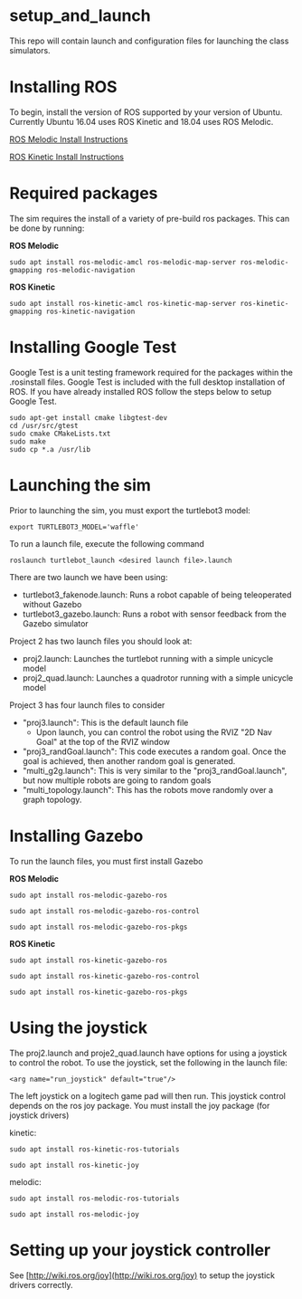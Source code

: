 # setup_and_launch
This repo will contain launch and configuration files for launching the class simulators.

# Installing ROS
To begin, install the version of ROS supported by your version of Ubuntu. Currently Ubuntu 16.04 uses ROS Kinetic and 18.04 uses ROS Melodic.

[ROS Melodic Install Instructions](http://wiki.ros.org/melodic/Installation/Ubuntu)

[ROS Kinetic Install Instructions](http://wiki.ros.org/kinetic/Installation/Ubuntu)

# Required packages
The sim requires the install of a variety of pre-build ros packages. This can be done by running:

**ROS Melodic**

`sudo apt install ros-melodic-amcl ros-melodic-map-server ros-melodic-gmapping ros-melodic-navigation`

**ROS Kinetic**

`sudo apt install ros-kinetic-amcl ros-kinetic-map-server ros-kinetic-gmapping ros-kinetic-navigation`

# Installing Google Test
Google Test is a unit testing framework required for the packages within the .rosinstall files. Google Test is included with the full desktop installation of ROS. If you have already installed ROS follow the steps below to setup Google Test.

```console
sudo apt-get install cmake libgtest-dev
cd /usr/src/gtest
sudo cmake CMakeLists.txt
sudo make
sudo cp *.a /usr/lib
```

# Launching the sim
Prior to launching the sim, you must export the turtlebot3 model:

`export TURTLEBOT3_MODEL='waffle'`

To run a launch file, execute the following command

`roslaunch turtlebot_launch <desired launch file>.launch`

There are two launch we have been using:
*  turtlebot3_fakenode.launch: Runs a robot capable of being teleoperated without Gazebo
*  turtlebot3_gazebo.launch: Runs a robot with sensor feedback from the Gazebo simulator

Project 2 has two launch files you should look at:
*  proj2.launch: Launches the turtlebot running with a simple unicycle model
*  proj2_quad.launch: Launches a quadrotor running with a simple unicycle model

Project 3 has four launch files to consider
*  "proj3.launch": This is the default launch file
    *  Upon launch, you can control the robot using the RVIZ "2D Nav Goal" at the top of the RVIZ window
*  "proj3_randGoal.launch": This code executes a random goal. Once the goal is achieved, then another random goal is generated.
*  "multi_g2g.launch": This is very similar to the "proj3_randGoal.launch", but now multiple robots are going to random goals
*  "multi_topology.launch": This has the robots move randomly over a graph topology.

# Installing Gazebo
To run the launch files, you must first install Gazebo

**ROS Melodic**

`sudo apt install ros-melodic-gazebo-ros`

`sudo apt install ros-melodic-gazebo-ros-control`

`sudo apt install ros-melodic-gazebo-ros-pkgs`


**ROS Kinetic**

`sudo apt install ros-kinetic-gazebo-ros`

`sudo apt install ros-kinetic-gazebo-ros-control`

`sudo apt install ros-kinetic-gazebo-ros-pkgs`

# Using the joystick
The proj2.launch and proje2_quad.launch have options for using a joystick to control the robot. To use the joystick, set the following in the launch file: 

`<arg name="run_joystick" default="true"/>`

The left joystick on a logitech game pad will then run. This joystick control depends on the ros joy package. You must install the joy package (for joystick drivers)

kinetic:

`sudo apt install ros-kinetic-ros-tutorials`

`sudo apt install ros-kinetic-joy`

melodic:

`sudo apt install ros-melodic-ros-tutorials`

`sudo apt install ros-melodic-joy`

# Setting up your joystick controller
See [http://wiki.ros.org/joy](http://wiki.ros.org/joy) to setup the joystick drivers correctly.